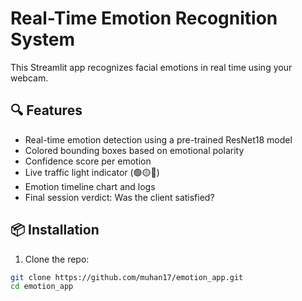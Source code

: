 # Real-Time Emotion Recognition System

This Streamlit app recognizes facial emotions in real time using your webcam.

## 🔍 Features
- Real-time emotion detection using a pre-trained ResNet18 model
- Colored bounding boxes based on emotional polarity
- Confidence score per emotion
- Live traffic light indicator (🟢🟡🔴)
- Emotion timeline chart and logs
- Final session verdict: Was the client satisfied?

## 📦 Installation

1. Clone the repo:
```bash
git clone https://github.com/muhan17/emotion_app.git
cd emotion_app
